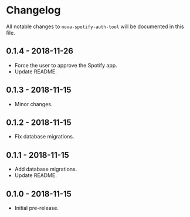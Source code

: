 # Changelog

All notable changes to `nova-spotify-auth-tool` will be documented in this file.

## 0.1.4 - 2018-11-26

- Force the user to approve the Spotify app.
- Update README.

## 0.1.3 - 2018-11-15

- Minor changes.

## 0.1.2 - 2018-11-15

- Fix database migrations.

## 0.1.1 - 2018-11-15

- Add database migrations.
- Update README.

## 0.1.0 - 2018-11-15

- Initial pre-release.
